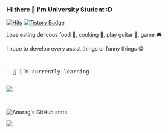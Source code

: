 ### Hi there 👋 I'm University Student :D

[![Hits](https://hits.seeyoufarm.com/api/count/incr/badge.svg?url=https%3A%2F%2Fgithub.com%2Fhaesoo9410&count_bg=%23EB8B10&title_bg=%23684327&icon=&icon_color=%23E7E7E7&title=VISIT&edge_flat=false)](https://github.com/K-0joo)   [![Tistory Badge](https://img.shields.io/badge/Tech%20Blog-555263?style=flat&logoColor=white)](https://kimeyou.tistory.com/) 

<!--
**K-0joo/K-0joo** is a ✨ _special_ ✨ repository because its `README.md` (this file) appears on your GitHub profile.

Here are some ideas to get you started:

- 🔭 I’m currently working on ...
- 🌱 I’m currently learning ...
- 👯 I’m looking to collaborate on ...
- 🤔 I’m looking for help with ...
- 💬 Ask me about ...
- 📫 How to reach me: ...
- 😄 Pronouns: ...
- ⚡ Fun fact: ...
-->
Love eating delicous food 🍴, cooking 🍳, play guitar 🎸, game 🎮

I hope to develop every assist things or funny things 😁

<br>
<pre>
- 🌱 I’m currently learning 
<p></p>
<a href="https://developer.android.com" target="_blank"><img src="https://img.shields.io/badge/Android-3DDC84?style=flat-square&logo=Android&logoColor=white"/></a>
</pre>
</br>

![Anurag's GitHub stats](https://github-readme-stats.vercel.app/api?username=K-0joo&theme=solarized-light&show_icons=true)      
<p></p>
<img src="http://mazassumnida.wtf/api/generate_badge?boj=tpal6619">



